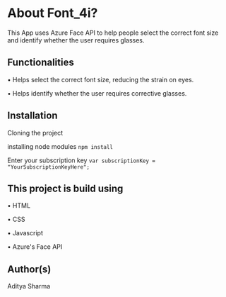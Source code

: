 # About Font_4i?

This App uses Azure Face API to help people select the correct font size and identify whether the user requires glasses.

## Functionalities

• Helps select the correct font size, reducing the strain on eyes.

• Helps identify whether the user requires corrective glasses.


## Installation

Cloning the project

installing node modules `npm install`

Enter your subscription key `var subscriptionKey = "YourSubscriptionKeyHere";`

## This project is build using

• HTML

• CSS

• Javascript

• Azure's Face API

## Author(s)
Aditya Sharma
